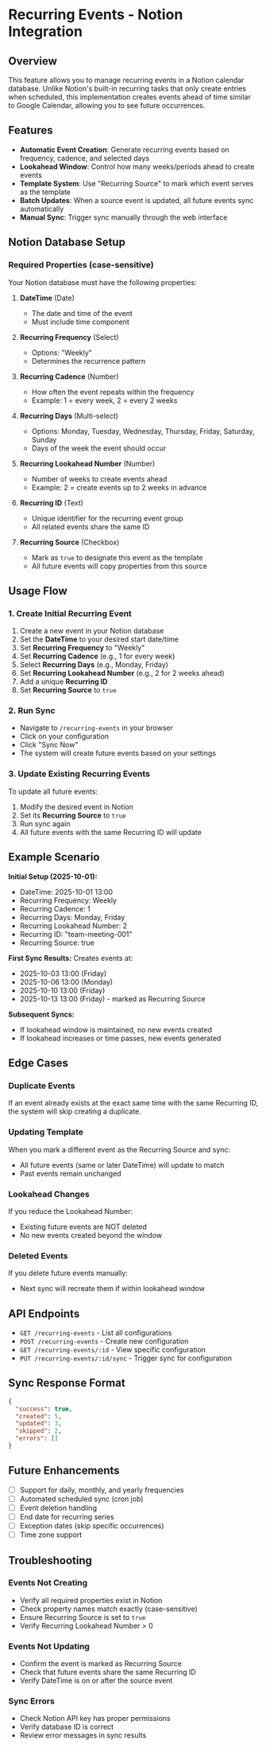 # Recurring Events - Notion Integration

## Overview

This feature allows you to manage recurring events in a Notion calendar database. Unlike Notion's built-in recurring tasks that only create entries when scheduled, this implementation creates events ahead of time similar to Google Calendar, allowing you to see future occurrences.

## Features

- **Automatic Event Creation**: Generate recurring events based on frequency, cadence, and selected days
- **Lookahead Window**: Control how many weeks/periods ahead to create events
- **Template System**: Use "Recurring Source" to mark which event serves as the template
- **Batch Updates**: When a source event is updated, all future events sync automatically
- **Manual Sync**: Trigger sync manually through the web interface

## Notion Database Setup

### Required Properties (case-sensitive)

Your Notion database must have the following properties:

1. **DateTime** (Date)
   - The date and time of the event
   - Must include time component

2. **Recurring Frequency** (Select)
   - Options: "Weekly"
   - Determines the recurrence pattern

3. **Recurring Cadence** (Number)
   - How often the event repeats within the frequency
   - Example: 1 = every week, 2 = every 2 weeks

4. **Recurring Days** (Multi-select)
   - Options: Monday, Tuesday, Wednesday, Thursday, Friday, Saturday, Sunday
   - Days of the week the event should occur

5. **Recurring Lookahead Number** (Number)
   - Number of weeks to create events ahead
   - Example: 2 = create events up to 2 weeks in advance

6. **Recurring ID** (Text)
   - Unique identifier for the recurring event group
   - All related events share the same ID

7. **Recurring Source** (Checkbox)
   - Mark as `true` to designate this event as the template
   - All future events will copy properties from this source

## Usage Flow

### 1. Create Initial Recurring Event

1. Create a new event in your Notion database
2. Set the **DateTime** to your desired start date/time
3. Set **Recurring Frequency** to "Weekly"
4. Set **Recurring Cadence** (e.g., 1 for every week)
5. Select **Recurring Days** (e.g., Monday, Friday)
6. Set **Recurring Lookahead Number** (e.g., 2 for 2 weeks ahead)
7. Add a unique **Recurring ID**
8. Set **Recurring Source** to `true`

### 2. Run Sync

- Navigate to `/recurring-events` in your browser
- Click on your configuration
- Click "Sync Now"
- The system will create future events based on your settings

### 3. Update Existing Recurring Events

To update all future events:
1. Modify the desired event in Notion
2. Set its **Recurring Source** to `true`
3. Run sync again
4. All future events with the same Recurring ID will update

## Example Scenario

**Initial Setup (2025-10-01):**
- DateTime: 2025-10-01 13:00
- Recurring Frequency: Weekly
- Recurring Cadence: 1
- Recurring Days: Monday, Friday
- Recurring Lookahead Number: 2
- Recurring ID: "team-meeting-001"
- Recurring Source: true

**First Sync Results:**
Creates events at:
- 2025-10-03 13:00 (Friday)
- 2025-10-06 13:00 (Monday)
- 2025-10-10 13:00 (Friday)
- 2025-10-13 13:00 (Friday) - marked as Recurring Source

**Subsequent Syncs:**
- If lookahead window is maintained, no new events created
- If lookahead increases or time passes, new events generated

## Edge Cases

### Duplicate Events
If an event already exists at the exact same time with the same Recurring ID, the system will skip creating a duplicate.

### Updating Template
When you mark a different event as the Recurring Source and sync:
- All future events (same or later DateTime) will update to match
- Past events remain unchanged

### Lookahead Changes
If you reduce the Lookahead Number:
- Existing future events are NOT deleted
- No new events created beyond the window

### Deleted Events
If you delete future events manually:
- Next sync will recreate them if within lookahead window

## API Endpoints

- `GET /recurring-events` - List all configurations
- `POST /recurring-events` - Create new configuration
- `GET /recurring-events/:id` - View specific configuration
- `PUT /recurring-events/:id/sync` - Trigger sync for configuration

## Sync Response Format

```json
{
  "success": true,
  "created": 5,
  "updated": 3,
  "skipped": 2,
  "errors": []
}
```

## Future Enhancements

- [ ] Support for daily, monthly, and yearly frequencies
- [ ] Automated scheduled sync (cron job)
- [ ] Event deletion handling
- [ ] End date for recurring series
- [ ] Exception dates (skip specific occurrences)
- [ ] Time zone support

## Troubleshooting

### Events Not Creating
- Verify all required properties exist in Notion
- Check property names match exactly (case-sensitive)
- Ensure Recurring Source is set to `true`
- Verify Recurring Lookahead Number > 0

### Events Not Updating
- Confirm the event is marked as Recurring Source
- Check that future events share the same Recurring ID
- Verify DateTime is on or after the source event

### Sync Errors
- Check Notion API key has proper permissions
- Verify database ID is correct
- Review error messages in sync results
